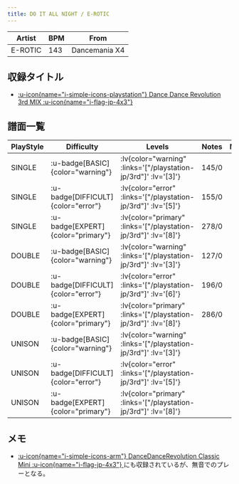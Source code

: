```yaml
---
title: DO IT ALL NIGHT / E-ROTIC
---
```


|Artist|BPM|From|
|------|---|----|
|E-ROTIC|143|Dancemania X4|

## 収録タイトル

- [ :u-icon{name="i-simple-icons-playstation"} Dance Dance Revolution 3rd MIX :u-icon{name="i-flag-jp-4x3"} ](/playstation-jp/3rd)

## 譜面一覧

|PlayStyle|Difficulty|Levels|Notes|Movie|
|---------|----------|------|-----|-----|
|SINGLE| :u-badge[BASIC]{color="warning"} | :lv{color="warning" :links='["/playstation-jp/3rd"]' :lv='[3]'} |145/0||
|SINGLE| :u-badge[DIFFICULT]{color="error"} | :lv{color="error" :links='["/playstation-jp/3rd"]' :lv='[5]'} |155/0||
|SINGLE| :u-badge[EXPERT]{color="primary"} | :lv{color="primary" :links='["/playstation-jp/3rd"]' :lv='[8]'} |278/0||
|DOUBLE| :u-badge[BASIC]{color="warning"} | :lv{color="warning" :links='["/playstation-jp/3rd"]' :lv='[3]'} |127/0||
|DOUBLE| :u-badge[DIFFICULT]{color="error"} | :lv{color="error" :links='["/playstation-jp/3rd"]' :lv='[6]'} |196/0||
|DOUBLE| :u-badge[EXPERT]{color="primary"} | :lv{color="primary" :links='["/playstation-jp/3rd"]' :lv='[8]'} |286/0||
|UNISON| :u-badge[BASIC]{color="warning"} | :lv{color="warning" :links='["/playstation-jp/3rd"]' :lv='[3]'} |||
|UNISON| :u-badge[DIFFICULT]{color="error"} | :lv{color="error" :links='["/playstation-jp/3rd"]' :lv='[5]'} |||
|UNISON| :u-badge[EXPERT]{color="primary"} | :lv{color="primary" :links='["/playstation-jp/3rd"]' :lv='[8]'} |||

## メモ

- [ :u-icon{name="i-simple-icons-arm"} DanceDanceRevolution Classic Mini :u-icon{name="i-flag-jp-4x3"} ](/other/classic-mini)にも収録されているが、無音でのプレーとなる。
